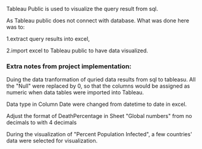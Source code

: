 Tableau Public is used to visualize the query result from sql.

As Tableau public does not connect with database. What was done here was to: 

1.extract query results into excel, 

2.import excel to Tableau public to have data visualized.


### Extra notes from project implementation:

Duing the data tranformation of quried data results from sql to tableasu. All the "Null" were replaced by 0, so that the columns would be assigned as numeric when data tables were imported into Tableau.

Data type in Column Date were changed from datetime to date in excel.

Adjust the format of DeathPercentage in Sheet "Global numbers" from no decimals to with 4 decimals

During the visualization of "Percent Population Infected", a few countries' data were selected for visualization.
